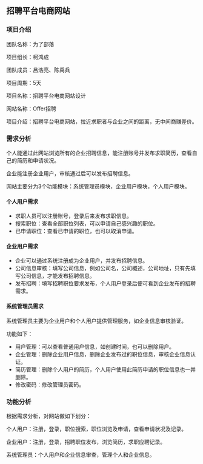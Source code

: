 ## 招聘平台电商网站

### 项目介绍

团队名称：为了部落

项目组长：柯鸿成

团队成员：吕浩亮、陈禹兵

项目周期：5天

项目名称：招聘平台电商网站设计

网站名称：Offer招聘

项目介绍：招聘平台电商网站，拉近求职者与企业之间的距离，无中间商赚差价。

### 需求分析

个人能通过此网站浏览所有的企业招聘信息，能注册账号并发布求职简历，查看自己的简历和申请状况。

企业能注册企业用户，审核通过后可以发布招聘信息。

网站主要分为3个功能模块：系统管理员模块，企业用户模块，个人用户模块。

#### 个人用户需求

- 求职人员可以注册账号，登录后来发布求职信息。
- 搜索职位：查看全部职位列表，可以申请自己感兴趣的职位。
- 已申请职位：查看已申请的职位，也可以取消申请。

#### 企业用户需求

- 企业可以通过系统注册成为企业用户，并发布招聘信息。
- 公司信息审核：填写公司信息，例如公司名，公司概述，公司地址，只有先填写公司信息，才能发布招聘信息。
- 发布招聘：填写招聘职位要求发布，个人用户登录后便可看到企业发布的招聘需求。

#### 系统管理员需求

系统管理员主要为企业用户和个人用户提供管理服务，如企业信息审核验证。

功能如下：

- 用户管理：可以查看普通用户信息，如创建时间，也可以删除用户。
- 企业管理：删除企业用户信息，删除企业发布过的职位信息，审核企业信息认证。
- 简历管理：删除个人用户的简历，个人用户使用此简历申请的职位信息也一并删除。
- 修改密码：修改管理员密码。

### 功能分析

根据需求分析，对网站做如下划分：

个人用户：注册，登录，职位搜索，职位浏览及申请，查看申请状况及记录。

企业用户：注册，登录，招聘职位发布，浏览简历，求职应聘记录。

系统管理员：个人用户和企业信息审查，管理个人和企业信息。

